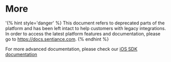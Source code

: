 # More

'{% hint style='danger' %} This document refers to deprecated parts of the platform and has been left intact to help customers with legacy integrations. In order to access the latest platform features and documentation, please go to https://docs.sentiance.com. {% endhint %}

For more advanced documentation, please check our [iOS SDK documentation](https://sentiance.gitbook.io/sentiance-ios-sdk/)

